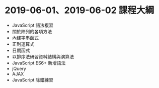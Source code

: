 ﻿# 2019-06-01、2019-06-02 課程大綱
- JavaScript 語法複習
- 關於陣列的各項方法
- 內建字串函式
- 正則運算式
- 日期函式
- 以排序法研習資料結構與演算法
- JavaScript ES6+ 新增語法
- jQuery 
- AJAX
- JavaScript 除錯練習